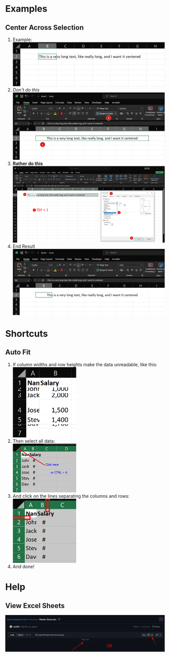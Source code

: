 # Examples

## Center Across Selection

1. Example: <br> <img src="/assets/Pasted%20image%2020240228104702.png" width=500>
2. *Don't do this* <br> <img src="/assets/Pasted%20image%2020240228104746.png" width=500>
3. **Rather do this** <br> <img src="/assets/Pasted%20image%2020240228104906.png" width=500>
4. End Result <br> <img src="/assets/Pasted%20image%2020240228104925.png" width=500>

# Shortcuts

## Auto Fit

1. If column widths and row heights make the data unreadable, like this: <br> <img src="/assets/Pasted%20image%2020240328213103.png" width=200>
2. Then select all data: <br> <img src="/assets/Pasted%20image%2020240328213441.png" width=200>
3. And click on the lines separating the columns and rows: <br> <img src="/assets/Pasted%20image%2020240328213531.png" width=200>
4. And done!

# Help

## View Excel Sheets

![](assets/Pasted%20image%2020240228211648.png)
